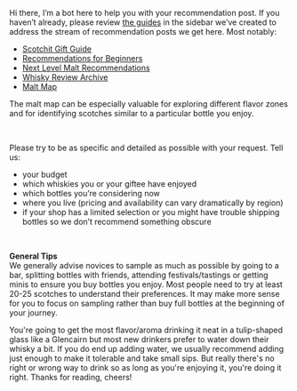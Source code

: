 Hi there, I’m a bot here to help you with your recommendation post. If you haven’t already, please review [the guides](https://docs.google.com/document/d/186_ANEKW8yGvvLAcjKve6tvqqBIcMGUg9-mKU5KACZk/edit) in the sidebar we’ve created to address the stream of recommendation posts we get here. Most notably:

* [Scotchit Gift Guide](https://www.reddit.com/r/Scotch/comments/7ywx12/help_with_the_updated_gift_guide_please/)
* [Recommendations for Beginners](https://docs.google.com/document/d/1PX70tHEc5v-Te8FiCLmRfmHel6Er5YZP_TnYKAdTAVo/edit)
* [Next Level Malt Recommendations](https://docs.google.com/document/d/1ZPGmllteXF99KcQgjcNwgdY7_DCEQ8Cdil1IJklKoUE/edit#heading=h.i23il3ual5dx)
* [Whisky Review Archive](https://docs.google.com/spreadsheets/d/1X1HTxkI6SqsdpNSkSSivMzpxNT-oeTbjFFDdEkXD30o/edit#gid=695409533&fvid=484110565)
* [Malt Map](http://scotchgit.bitbucket.io/)

The malt map can be especially valuable for exploring different flavor zones and for identifying scotches similar to a particular bottle you enjoy.

&nbsp;

Please try to be as specific and detailed as possible with your request. Tell us:

* your budget
* which whiskies you or your giftee have enjoyed
* which bottles you’re considering now
* where you live (pricing and availability can vary dramatically by region)
* if your shop has a limited selection or you might have trouble shipping bottles so we don’t recommend something obscure

&nbsp;

**General Tips**    
We generally advise novices to sample as much as possible by going to a bar, splitting bottles with friends, attending festivals/tastings or getting minis to ensure you buy bottles you enjoy. Most people need to try at least 20-25 scotches to understand their preferences. It may make more sense for you to focus on sampling rather than buy full bottles at the beginning of your journey.

You're going to get the most flavor/aroma drinking it neat in a tulip-shaped glass like a Glencairn but most new drinkers prefer to water down their whisky a bit. If you do end up adding water, we usually recommend adding just enough to make it tolerable and take small sips. But really there's no right or wrong way to drink so as long as you're enjoying it, you're doing it right. Thanks for reading, cheers!
